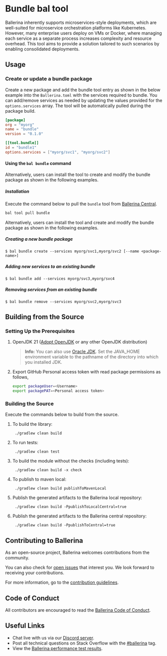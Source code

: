 # Bundle bal tool

Ballerina inherently supports microservices-style deployments, which are well-suited for microservice orchestration platforms like Kubernetes.
However, many enterprise users deploy on VMs or Docker, where managing each service as a separate process increases complexity and resource overhead. 
This tool aims to provide a solution tailored to such scenarios by enabling consolidated deployments.

## Usage

### Create or update a bundle package

Create a new package and add the bundle tool entry as shown in the below example into the `Ballerina.toml` with the services required to bundle. 
You can add/remove services as needed by updating the values provided for the `options.services` array. The tool will be automatically pulled during
the package build.

```toml
[package]
org = "myorg"
name = "bundle"
version = "0.1.0"

[[tool.bundle]]
id = "bundle1"
options.services = ["myorg/svc1", "myorg/svc2"]
```

#### Using the `bal bundle` command
Alternatively, users can install the tool to create and modify the bundle package as shown in the following examples.

##### Installation

Execute the command below to pull the `bundle` tool from [Ballerina Central](https://central.ballerina.io/ballerina/bundle/latest).

```bash
bal tool pull bundle
```

Alternatively, users can install the tool and create and modify the bundle package as shown in the following examples.

##### Creating a new bundle package
```
$ bal bundle create --services myorg/svc1,myorg/svc2 [--name <package-name>]
```

##### Adding new services to an existing bundle
```
$ bal bundle add --services myorg/svc3,myorg/svc4
```

##### Removing services from an existing bundle
```
$ bal bundle remove --services myorg/svc2,myorg/svc3
```

## Building from the Source

### Setting Up the Prerequisites

1. OpenJDK 21 ([Adopt OpenJDK](https://adoptopenjdk.net/) or any other OpenJDK distribution)

   >**Info:** You can also use [Oracle JDK](https://www.oracle.com/java/technologies/javase-downloads.html). Set the JAVA_HOME environment variable to the pathname of the directory into which you installed JDK.

2. Export GitHub Personal access token with read package permissions as follows,
   ```bash
   export packageUser=<Username>
   export packagePAT=<Personal access token>
   ```

### Building the Source

Execute the commands below to build from the source.

1. To build the library:

        ./gradlew clean build

2. To run tests:

        ./gradlew clean test

3. To build the module without the checks (including tests):

        ./gradlew clean build -x check

4. To publish to maven local:

        ./gradlew clean build publishToMavenLocal

5. Publish the generated artifacts to the Ballerina local repository:

        ./gradlew clean build -PpublishToLocalCentral=true

6. Publish the generated artifacts to the Ballerina central repository:

        ./gradlew clean build -PpublishToCentral=true

## Contributing to Ballerina

As an open-source project, Ballerina welcomes contributions from the community.

You can also check for [open issues](https://github.com/ballerina-platform/wsdl-tools/issues) that
interest you. We look forward to receiving your contributions.

For more information, go to the [contribution guidelines](https://github.com/ballerina-platform/ballerina-lang/blob/master/CONTRIBUTING.md).

## Code of Conduct

All contributors are encouraged to read the [Ballerina Code of Conduct](https://ballerina.io/code-of-conduct).

## Useful Links

* Chat live with us via our [Discord server](https://discord.gg/ballerinalang).
* Post all technical questions on Stack Overflow with the [#ballerina](https://stackoverflow.com/questions/tagged/ballerina) tag.
* View the [Ballerina performance test results](https://github.com/ballerina-platform/ballerina-lang/blob/master/performance/benchmarks/summary.md).
